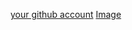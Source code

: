 [your github account](https://github.com/AdityaShukla1811)
[Image](https://www.whatsappimages.in/wp-content/uploads/2021/07/Top-HD-sad-quotes-for-whatsapp-status-in-hindi-Pics-Images-Download-Free.gif)
